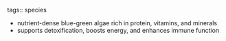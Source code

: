 tags:: species

- nutrient-dense blue-green algae rich in protein, vitamins, and minerals
- supports detoxification, boosts energy, and enhances immune function